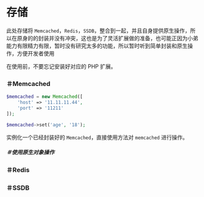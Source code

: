 # 存储

此处存储将 `Memcached`，`Redis`，`SSDB`，整合到一起，并且自身提供原生操作，所以在原身的的封装并没有冲突，这也是为了灵活扩展做的准备，也可能正因为小弟能力有限精力有限，暂时没有研究太多的功能，所以暂时听到简单封装和原生操作，方便开发者使用

在使用前，不要忘记安装好对应的 PHP 扩展。

### ＃Memcached

```php
$memcached = new Memcached([
    'host' => '11.11.11.44',
    'port' => '11211'
]);

$memcached->set('age', '18');
```

实例化一个已经封装好的 `Memcached`，直接使用方法对 `memcached` 进行操作。

##### ＃使用原生对象操作

### ＃Redis

### ＃SSDB
